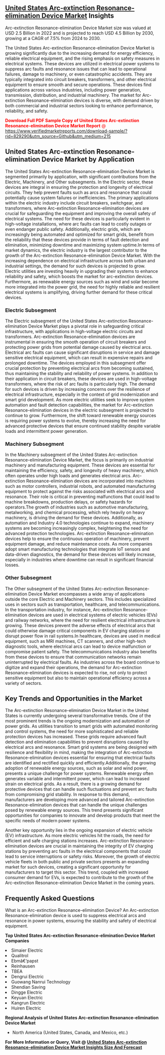 <h2><a href="https://www.verifiedmarketreports.com/download-sample/?rid=829290&amp;utm_source=Github&amp;utm_medium=215" target="_blank">United States Arc-extinction Resonance-elimination Device Market</a> Insights</h2><p>Arc-extinction Resonance-elimination Device Market size was valued at USD 2.5 Billion in 2022 and is projected to reach USD 4.5 Billion by 2030, growing at a CAGR of 7.5% from 2024 to 2030.</p><p><p>The United States Arc-extinction Resonance-elimination Device Market is growing significantly due to the increasing demand for energy efficiency, reliable electrical equipment, and the rising emphasis on safety measures in electrical systems. These devices are utilized in electrical power systems to suppress arc faults and resonance issues that can lead to operational failures, damage to machinery, or even catastrophic accidents. They are typically integrated into circuit breakers, transformers, and other electrical equipment to ensure smooth and secure operations. These devices find applications across various industries, including power generation, transmission, distribution, and industrial machinery. The market for Arc-extinction Resonance-elimination devices is diverse, with demand driven by both commercial and industrial sectors looking to enhance performance, reliability, and safety. <p><span class=""><span style="color: #ff0000;"><strong>Download Full PDF Sample Copy of United States Arc-extinction Resonance-elimination Device Market Report</strong> @ </span><a href="https://www.verifiedmarketreports.com/download-sample/?rid=829290&amp;utm_source=Github&amp;utm_medium=215" target="_blank">https://www.verifiedmarketreports.com/download-sample/?rid=829290&amp;utm_source=Github&amp;utm_medium=215</a></span></p></p><h2>United States Arc-extinction Resonance-elimination Device Market by Application</h2><p>The United States Arc-extinction Resonance-elimination Device Market is segmented primarily by application, with significant contributions from the Electric, Machinery, and Other subsegments. In the Electric sector, these devices are integral in ensuring the protection and longevity of electrical circuits. They help prevent faults such as arcs and resonance that could potentially cause system failures or inefficiencies. The primary applications within the electric industry include circuit breakers, switchgear, and transformers, where Arc-extinction Resonance-elimination devices are crucial for safeguarding the equipment and improving the overall safety of electrical systems. The need for these devices is particularly evident in high-voltage installations, where arc faults can lead to costly outages or even endanger public safety. Additionally, electric grids, which are increasingly being automated and optimized for smart grids, benefit from the reliability that these devices provide in terms of fault detection and elimination, minimizing downtime and maximizing system uptime.In terms of market dynamics, the electric industry is the largest contributor to the growth of the Arc-extinction Resonance-elimination Device Market. With the increasing dependence on electrical infrastructure across both urban and industrial settings, the demand for such devices is projected to grow. Electric utilities are investing heavily in upgrading their systems to enhance reliability and safety, which boosts the market for arc-extinction devices. Furthermore, as renewable energy sources such as wind and solar become more integrated into the power grid, the need for highly reliable and resilient electrical systems is amplifying, driving further demand for these critical devices.</p><h3>Electric Subsegment</h3><p>The Electric subsegment of the United States Arc-extinction Resonance-elimination Device Market plays a pivotal role in safeguarding critical infrastructure, with applications in high-voltage electric circuits and transformers. Arc-extinction Resonance-elimination devices are instrumental in ensuring the smooth operation of circuit breakers and protecting power grids from potential damage caused by electrical arcs. Electrical arc faults can cause significant disruptions in service and damage sensitive electrical equipment, which can result in expensive repairs and prolonged downtime. The devices employed in this subsegment offer crucial protection by preventing electrical arcs from becoming sustained, thus maintaining the stability and reliability of power systems. In addition to their application in circuit breakers, these devices are used in high-voltage transformers, where the risk of arc faults is particularly high. The demand for such devices is driven by increasing concerns over the resilience of electrical infrastructure, especially in the context of grid modernization and smart grid development. As more electric utilities seek to improve system automation and fault detection capabilities, the market for Arc-extinction Resonance-elimination devices in the electric subsegment is projected to continue to grow. Furthermore, the shift toward renewable energy sources is requiring power systems to evolve, thereby increasing the need for advanced protective devices that ensure continued stability despite variable loads and intermittent power generation.</p><h3>Machinery Subsegment</h3><p>In the Machinery subsegment of the United States Arc-extinction Resonance-elimination Device Market, the focus is primarily on industrial machinery and manufacturing equipment. These devices are essential for maintaining the efficiency, safety, and longevity of heavy machinery, which often operates under high loads and generates electrical arcs. Arc-extinction Resonance-elimination devices are incorporated into machines such as motor controllers, industrial robots, and automated manufacturing equipment to protect against the risks associated with electrical arcs and resonance. Their role is critical in preventing malfunctions that could lead to machine breakdowns, production delays, or safety hazards for operators.The growth of industries such as automotive manufacturing, metalworking, and chemical processing, which rely heavily on heavy machinery, is driving the demand for these devices. Additionally, as automation and Industry 4.0 technologies continue to expand, machinery systems are becoming increasingly complex, heightening the need for advanced protection technologies. Arc-extinction Resonance-elimination devices help to ensure the continuous operation of machinery, prevent equipment damage, and reduce maintenance costs. As more companies adopt smart manufacturing technologies that integrate IoT sensors and data-driven diagnostics, the demand for these devices will likely increase, especially in industries where downtime can result in significant financial losses.</p><h3>Other Subsegment</h3><p>The Other subsegment of the United States Arc-extinction Resonance-elimination Device Market encompasses a wide array of applications outside the core Electric and Machinery sectors. This includes specialized uses in sectors such as transportation, healthcare, and telecommunications. In the transportation industry, for instance, Arc-extinction Resonance-elimination devices are used in electrical systems of electric vehicles (EVs) and railway networks, where the need for resilient electrical infrastructure is growing. These devices prevent the adverse effects of electrical arcs that could otherwise damage critical components in EV charging stations or disrupt power flow in rail systems.In healthcare, devices are used in medical equipment, such as MRI machines, CT scanners, and other high-tech diagnostic tools, where electrical arcs can lead to device malfunction or compromise patient safety. The telecommunications industry also benefits from these devices to ensure that communication networks remain uninterrupted by electrical faults. As industries across the board continue to digitize and expand their operations, the demand for Arc-extinction Resonance-elimination devices is expected to rise, not only to protect sensitive equipment but also to maintain operational efficiency across a variety of sectors.</p><h2>Key Trends and Opportunities in the Market</h2><p>The Arc-extinction Resonance-elimination Device Market in the United States is currently undergoing several transformative trends. One of the most prominent trends is the ongoing modernization and automation of power grids. As utilities transition to smart grids with automated monitoring and control systems, the need for more sophisticated and reliable protection devices has increased. These grids require advanced fault detection and elimination capabilities to prevent disruptions caused by electrical arcs and resonance. Smart grid systems are being designed with resilience and flexibility in mind, making the integration of Arc-extinction Resonance-elimination devices essential for ensuring that electrical faults are identified and rectified quickly and efficiently.Additionally, the growing adoption of renewable energy sources, such as solar and wind power, presents a unique challenge for power systems. Renewable energy often generates variable and intermittent power, which can lead to increased strain on electrical grids. As a result, there is a growing demand for protective devices that can handle such fluctuations and prevent arc faults from compromising grid stability. In response to this demand, manufacturers are developing more advanced and tailored Arc-extinction Resonance-elimination devices that can handle the unique challenges posed by renewable energy sources. This trend presents significant opportunities for companies to innovate and develop products that meet the specific needs of modern power systems.</p><p>Another key opportunity lies in the ongoing expansion of electric vehicle (EV) infrastructure. As more electric vehicles hit the roads, the need for efficient and safe charging stations increases. Arc-extinction Resonance-elimination devices are crucial in maintaining the integrity of EV charging stations by preventing arc faults in the electrical components that could lead to service interruptions or safety risks. Moreover, the growth of electric vehicle fleets in both public and private sectors presents an expanding market for such devices, creating a significant opportunity for manufacturers to target this sector. This trend, coupled with increased consumer demand for EVs, is expected to contribute to the growth of the Arc-extinction Resonance-elimination Device Market in the coming years.</p><h2>Frequently Asked Questions</h2><p>What is an Arc-extinction Resonance-elimination Device? An Arc-extinction Resonance-elimination device is used to suppress electrical arcs and resonance in power systems, ensuring the stability and safety of electrical equipment.</p><p</p><p><strong>Top United States Arc-extinction Resonance-elimination Device Market Companies</strong></p><div data-test-id=""><p><li>Simaier Electric</li><li> Qualitrol</li><li> Ebmâ€‘papst</li><li> Reinhausen</li><li> TBEA</li><li> Dengrui Electric</li><li> Guowang Nanrui Technology</li><li> Shendian Saving</li><li> Dingge Electric</li><li> Keyuan Electric</li><li> Kangrun Electric</li><li> Huiren Electric</li></p><div><strong>Regional Analysis of&nbsp;United States Arc-extinction Resonance-elimination Device Market</strong></div><ul><li dir="ltr"><p dir="ltr">North America&nbsp;(United States, Canada, and Mexico, etc.)</p></li></ul><p><strong>For More Information or Query, Visit @&nbsp;</strong><strong><a href="https://www.verifiedmarketreports.com/product/arc-extinction-resonance-elimination-device-market/?utm_source=Github&amp;utm_medium=215" target="_blank">United States Arc-extinction Resonance-elimination Device Market Insights Size And Forecast</a></strong></p></div>
